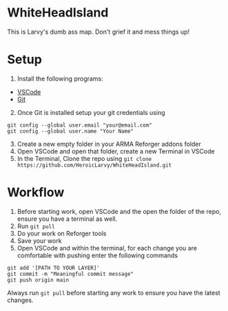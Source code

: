 # WhiteHeadIsland

This is Larvy's dumb ass map. Don't grief it and mess things up!

# Setup
1. Install the following programs:
  * [VSCode](https://code.visualstudio.com/docs/?dv=win64user)
  * [Git](https://git-scm.com/downloads/win)

2. Once Git is installed setup your git credentials using 
```
git config --global user.email "your@email.com"
git config --global user.name "Your Name"  
```
3. Create a new empty folder in your ARMA Reforger addons folder
4. Open VSCode and open that folder, create a new Terminal in VSCode
5. In the Terminal, Clone the repo using ```git clone https://github.com/HeroicLarvy/WhiteHeadIsland.git```

# Workflow
1. Before starting work, open VSCode and the open the folder of the repo, ensure you have a terminal as well.
2. Run ```git pull```
3. Do your work on Reforger tools
4. Save your work
5. Open VSCode and within the terminal, for each change you are comfortable with pushing enter the following commands
```
git add '[PATH TO YOUR LAYER]'
git commit -m "Meaningful commit message"
git push origin main
```

Always run ```git pull``` before starting any work to ensure you have the latest changes.
